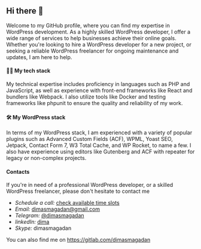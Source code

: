 ## Hi there 👋

Welcome to my GitHub profile, where you can find my expertise in WordPress development. As a highly skilled WordPress developer, I offer a wide range of services to help businesses achieve their online goals. Whether you're looking to hire a WordPress developer for a new project, or seeking a reliable WordPress freelancer for ongoing maintenance and updates, I am here to help.


#### 👨‍💻 My tech stack

My technical expertise includes proficiency in languages such as PHP and JavaScript, as well as experience with front-end frameworks like React and bundlers like Webpack. I also utilize tools like Docker and testing frameworks like phpunit to ensure the quality and reliability of my work.

#### 🛠 My WordPress stack

In terms of my WordPress stack, I am experienced with a variety of popular plugins such as Advanced Custom Fields (ACF), WPML, Yoast SEO, Jetpack, Contact Form 7, W3 Total Cache, and WP Rocket, to name a few. I also have experience using editors like Gutenberg and ACF with repeater for legacy or non-complex projects.

#### Contacts
If you're in need of a professional WordPress developer, or a skilled WordPress freelancer, please don't hesitate to contact me
* *Schedule a call:* [check available time slots](https://zcal.co/dimasmagadan)
* *Email:* [dimasmagadan@gmail.com](mailto:dimasmagadan+github@gmail.com)
* *Telegram:* [@dimasmagadan](https://t.me/dimasmagadan)
* *linkedIn:* [dima](https://www.linkedin.com/in/senior-wordpress-developer-dima/)
* *Skype:* dimasmagadan

You can also find me on https://gitlab.com/dimasmagadan

